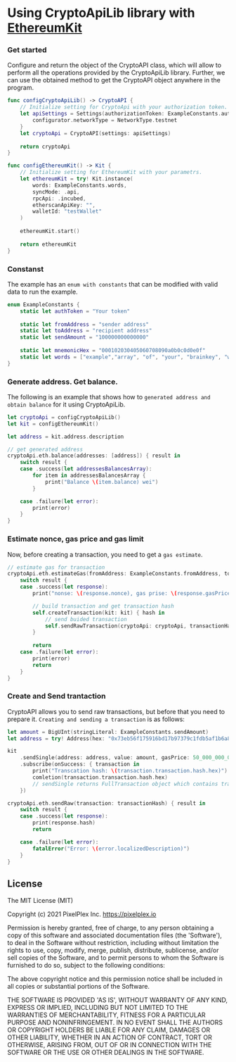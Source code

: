 # Using CryptoApiLib library with [EthereumKit](https://github.com/horizontalsystems/ethereum-kit-ios)

### Get started

Сonfigure and return the object of the CryptoAPI class, which will allow to perform all the operations provided by the CryptoApiLib library.
Further, we can use the obtained method to get the CryptoAPI object anywhere in the program.
```swift
func configCryptoApiLib() -> CryptoAPI {
    // Initialize setting for CryptoApi with your authorization token.
    let apiSettings = Settings(authorizationToken: ExampleConstants.authToken) { configurator in
        configurator.networkType = NetworkType.testnet
    }
    let cryptoApi = CryptoAPI(settings: apiSettings)
    
    return cryptoApi
}
```

```swift
func configEthereumKit() -> Kit {
    // Initialize setting for EthereumKit with your parametrs.
    let ethereumKit = try! Kit.instance(
        words: ExampleConstants.words,
        syncMode: .api,
        rpcApi: .incubed,
        etherscanApiKey: "",
        walletId: "testWallet"
    )
    
    ethereumKit.start()
    
    return ethereumKit
}
```

### Constanst
The example has an `enum with constants` that can be modified with valid data to run the example.
```swift
enum ExampleConstants {
    static let authToken = "Your token"
    
    static let fromAddress = "sender address"
    static let toAddress = "recipient address"
    static let sendAmount = "100000000000000"
    
    static let mnemonicHex = "000102030405060708090a0b0c0d0e0f"
    static let words = ["example","array", "of", "your", "brainkey", "words"]
}
```
### Generate address. Get balance.
The following is an example that shows how to `generated address and obtain balance` for it using CryptoApiLib.
```swift
let cryptoApi = configCryptoApiLib()
let kit = configEthereumKit()

let address = kit.address.description

// get generated address
cryptoApi.eth.balance(addresses: [address]) { result in
    switch result {
    case .success(let addressesBalancesArray):
        for item in addressesBalancesArray {
            print("Balance \(item.balance) wei")
        }

    case .failure(let error):
        print(error)
    }
}
```
### Estimate nonce, gas price and gas limit
Now, before creating a transaction, you need to get a `gas estimate`.
```swift
// estimate gas for transaction
cryptoApi.eth.estimateGas(fromAddress: ExampleConstants.fromAddress, toAddress: ExampleConstants.toAddress, data: "", value: ExampleConstants.sendAmount) { result in
    switch result {
    case .success(let response):
        print("nonse: \(response.nonce), gas prise: \(response.gasPrice), estimate: \(response.estimateGas).")

        // build transaction and get transaction hash
        self.createTransaction(kit: kit) { hash in
            // send buided transaction
            self.sendRawTransaction(cryptoApi: cryptoApi, transactionHash: hash)
        }
        
        return
    case .failure(let error):
        print(error)
        return
    }
}
```
### Create and Send trantaction
CryptoAPI allows you to send raw transactions, but before that you need to prepare it.
`Creating and sending a transaction` is as follows:
```swift
let amount = BigUInt(stringLiteral: ExampleConstants.sendAmount)
let address = try! Address(hex: "0x73eb56f175916bd17b97379c1fdb5af1b6a82c84")

kit
    .sendSingle(address: address, value: amount, gasPrice: 50_000_000_000, gasLimit: 1_000_000_000_000)
    .subscribe(onSuccess: { transaction in
        print("Transcation hash: \(transaction.transaction.hash.hex)")
        comletion(transaction.transaction.hash.hex)
        // sendSingle returns FullTransaction object which contains transaction, receiptWithLogs and internalTransactions
    })

cryptoApi.eth.sendRaw(transaction: transactionHash) { result in
    switch result {
    case .success(let response):
        print(response.hash)
        return

    case .failure(let error):
        fatalError("Error: \(error.localizedDescription)")
    }
}
```


## License

The MIT License (MIT)

Copyright (c) 2021 PixelPlex Inc. <https://pixelplex.io>

Permission is hereby granted, free of charge, to any person obtaining
a copy of this software and associated documentation files (the
'Software'), to deal in the Software without restriction, including
without limitation the rights to use, copy, modify, merge, publish,
distribute, sublicense, and/or sell copies of the Software, and to
permit persons to whom the Software is furnished to do so, subject to
the following conditions:

The above copyright notice and this permission notice shall be
included in all copies or substantial portions of the Software.

THE SOFTWARE IS PROVIDED 'AS IS', WITHOUT WARRANTY OF ANY KIND,
EXPRESS OR IMPLIED, INCLUDING BUT NOT LIMITED TO THE WARRANTIES OF
MERCHANTABILITY, FITNESS FOR A PARTICULAR PURPOSE AND NONINFRINGEMENT.
IN NO EVENT SHALL THE AUTHORS OR COPYRIGHT HOLDERS BE LIABLE FOR ANY
CLAIM, DAMAGES OR OTHER LIABILITY, WHETHER IN AN ACTION OF CONTRACT,
TORT OR OTHERWISE, ARISING FROM, OUT OF OR IN CONNECTION WITH THE
SOFTWARE OR THE USE OR OTHER DEALINGS IN THE SOFTWARE.
